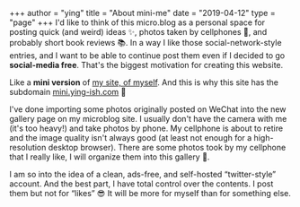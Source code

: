 +++
author = "ying"
title = "About mini-me"
date = "2019-04-12"
type = "page"
+++
I'd like to think of this micro.blog as a personal space for posting quick (and weird) ideas ✨, photos taken by cellphones 📸, and probably short book reviews 📚. In a way I like those social-network-style entries, and I want to be able to continue post them even if I decided to go **social-media free**. That's the biggest motivation for creating this website.   

Like a **mini version** of [my site, of myself](https://www.ying-ish.com/). And this is why this site has the subdomain [mini.ying-ish.com](https://mini.ying-ish.com/) 🐣  

I've done importing some photos originally posted on WeChat into the new gallery page on my microblog site. I usually don't have the camera with me (it's too heavy!) and take photos by phone. My cellphone is about to retire and the image quality isn't always good (at least not enough for a high-resolution desktop browser). There are some photos took by my cellphone that I really like, I will organize them into this gallery 🌇.  

I am so into the idea of a clean, ads-free, and self-hosted “twitter-style” account. And the best part, I have total control over the contents. I post them but not for “likes” 😎 It will be more for myself than for something else. 
